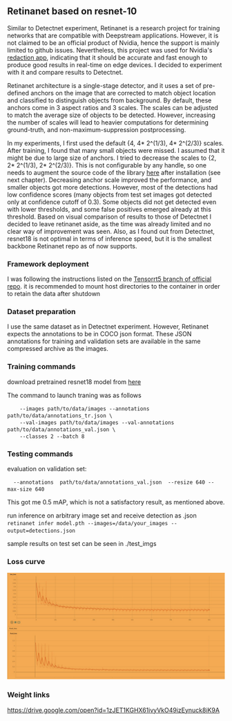 ## Retinanet based on resnet-10
Similar to Detectnet experiment, Retinanet is a research project for training networks that are compatible with Deepstream applications. However, it is not claimed to be an official product of Nvidia, hence the support is mainly limited to github issues. Nevertheless, this project was used for Nvidia's [redaction app](https://github.com/NVIDIA-AI-IOT/retinanet_for_redaction_with_deepstream), indicating that it should be accurate and fast enough to produce good results in real-time on edge devices. I decided to experiment with it and compare results to Detectnet.

Retinanet architecture is a single-stage detector, and it uses a set of pre-defined anchors on the image that are corrected to match object location and classified to distinguish objects from background. By default, these anchors come in 3 aspect ratios and 3 scales. The scales can be adjusted to match the average size of objects to be detected. However, increasing the number of scales will lead to heavier computations for determining ground-truth, and non-maximum-suppression postprocessing.

In my experiments, I first used the default {4, 4* 2^(1/3), 4* 2^(2/3)} scales. After training, I found that many small objects were missed. I assumed that it might be due to large size of anchors. I tried to decrease the scales to {2, 2* 2^(1/3), 2* 2^(2/3)}. This is not configurable by any handle, so one needs to augment the source code of the library [here](https://github.com/NVIDIA/retinanet-examples/blob/TRT5/retinanet/model.py#L26) after installation (see next chapter). Decreasing anchor scale improved the performance, and smaller objects got more detections. However, most of the detections had low confidence scores (many objects from test set images got detected only at confidence cutoff of 0.3). Some objects did not get detected even with lower thresholds, and some false positives emerged already at this threshold. Based on visual comparison of results to those of Detectnet I decided to leave retinanet aside, as the time was already limited and no clear way of improvement was seen. Also, as I found out from Detectnet, resnet18 is not optimal in terms of inference speed, but it is the smallest backbone Retinanet repo as of now supports. 

### Framework deployment
I was following the instructions listed on the [Tensorrt5 branch of official repo](https://github.com/NVIDIA/retinanet-examples/tree/TRT5). 
it is recommended to mount host directories to the container in order to retain the data after shutdown

### Dataset preparation
I use the same dataset as in Detectnet experiment. However, Retinanet expects the annotations to be in COCO json format. These JSON annotations for training and validation sets are available in the same compressed archive as the images.

### Training commands
download pretrained resnet18 model from [here]()

The command to launch traning was as follows
```retinanet train retinanet_rn18fpn.pth --backbone ResNet18FPN \
    --images path/to/data/images --annotations path/to/data/annotations_tr.json \
    --val-images path/to/data/images --val-annotations path/to/data/annotations_val.json \
    --classes 2 --batch 8 
```

### Testing commands
evaluation on validation set:
```retinanet infer your-model.pth --images=path/to/data/images \
  --annotations  path/to/data/annotations_val.json  --resize 640 --max-size 640
```
This got me 0.5 mAP, which is not a satisfactory result, as mentioned above.

run inference on arbitrary image set and receive detection as .json
`retinanet infer model.pth --images=/data/your_images --output=detections.json`

sample results on test set can be seen in ./test_imgs

### Loss curve
![losses](loss.jpg)

### Weight links
https://drive.google.com/open?id=1zJET1KGHX61ivyVkO49izEynuck8iK9A
